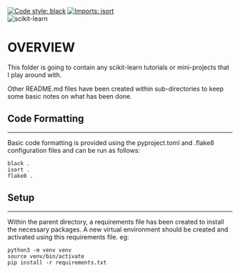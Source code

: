 [![Code style: black](https://img.shields.io/badge/code%20style-black-000000.svg)](https://github.com/psf/black)
[![Imports: isort](https://img.shields.io/badge/%20imports-isort-%231674b1?style=flat&labelColor=ef8336)](https://pycqa.github.io/isort/)   
![scikit-learn](https://img.shields.io/badge/scikit--learn-%23F7931E.svg?style=logo=scikit-learn&logoColor=white)

# OVERVIEW

This folder is going to contain any scikit-learn tutorials or mini-projects that
I play around with.

Other README.md files have been created within sub-directories to keep some basic notes
on what has been done.

## Code Formatting
---

Basic code formatting is provided using the pyproject.toml and .flake8 configuration files
and can be run as follows:

```
black .
isort .
flake8 .
```

## Setup
---

Within the parent directory, a requirements file has been created to install the
necessary packages.   A new virtual environment should be created and activated
using this requirements file.   eg:

```
python3 -m venv venv
source venv/bin/activate
pip install -r requirements.txt
```
